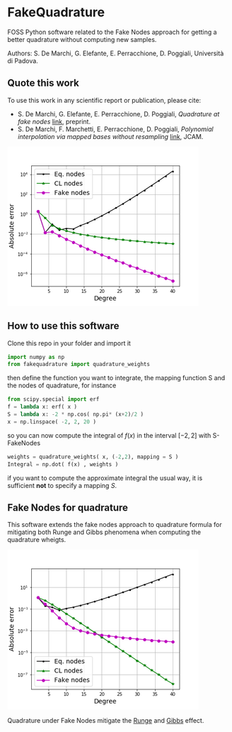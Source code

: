 # FakeQuadrature

FOSS Python software related to the Fake Nodes approach for getting a better quadrature without computing new samples.

Authors: S. De Marchi, G. Elefante, E. Perracchione, D. Poggiali, 
Università di Padova.

## Quote this work

To use this work in any scientific report or publication, please cite:

  * S. De Marchi, G. Elefante, E. Perracchione, D. Poggiali, *Quadrature at fake nodes* [link](), preprint.
  * S. De Marchi, F. Marchetti, E. Perracchione, D. Poggiali, *Polynomial interpolation via mapped bases without resampling* [link](https://www.sciencedirect.com/science/article/pii/S0377042719303449), JCAM.
 
![img](gibbsfig.png)


## How to use this software
Clone this repo in your folder and import it
```python
import numpy as np
from fakequadrature import quadrature_weights
```
then define the function you want to integrate, the mapping function S and the nodes of quadrature, for instance

```python
from scipy.special import erf
f = lambda x: erf( x )
S = lambda x: -2 * np.cos( np.pi* (x+2)/2 )
x = np.linspace( -2, 2, 20 )
```

so you can now compute the integral of $f(x)$ in the interval $[-2,2]$ with S-FakeNodes

```python
weights = quadrature_weights( x, (-2,2), mapping = S )
Integral = np.dot( f(x) , weights ) 
```
 if you want to compute the approximate integral the usual way, it is sufficient **not** to specify a mapping $S$.


## Fake Nodes for quadrature

This software extends the fake nodes approach to quadrature formula for mitigating 
both Runge and Gibbs phenomena when computing the quadrature wheigts. 

![img](rungefig.png)

Quadrature under Fake Nodes mitigate the [Runge](S-Runge.ipynb) and [Gibbs](S-Gibbs.ipynb) effect.




